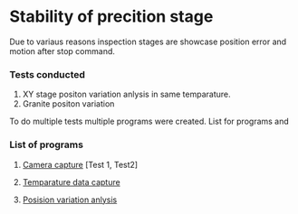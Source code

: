 # Stability of precition stage

Due to variaus reasons inspection stages are showcase position error and motion after stop command.

### Tests conducted 

1. XY stage positon variation anlysis in same temparature.
2. Granite positon variation 


To do multiple tests multiple programs were created. 
List for programs and 

### List of programs

1. [Camera capture](https://github.com/malithjkd/stability/blob/main/data_collection/camera_capture.ipynb) [Test 1, Test2]

2. [Temparature data capture]()

3. [Posision variation anlysis]() 
